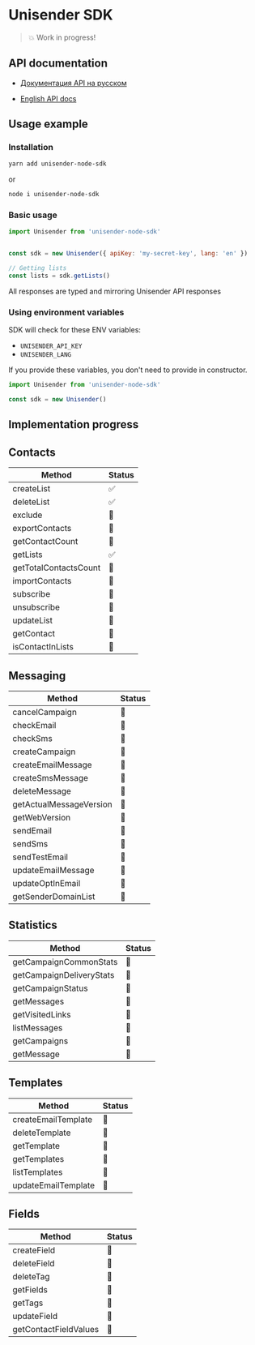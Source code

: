 # Unisender SDK

> 💥 Work in progress!
## API documentation

* [Документация API на русском](https://www.unisender.com/ru/support/category/api/)

* [English API docs](https://selzy.com/en/support/category/api/)

## Usage example

### Installation

```bash
yarn add unisender-node-sdk
```

or

```bash
node i unisender-node-sdk
```

### Basic usage

```javascript
import Unisender from 'unisender-node-sdk'


const sdk = new Unisender({ apiKey: 'my-secret-key', lang: 'en' })

// Getting lists
const lists = sdk.getLists()

```

All responses are typed and mirroring Unisender API responses

### Using environment variables

SDK will check for these ENV variables:

* `UNISENDER_API_KEY`
* `UNISENDER_LANG`

If you provide these variables, you don't need to provide in constructor.

```javascript
import Unisender from 'unisender-node-sdk'

const sdk = new Unisender()
```

## Implementation progress

## Contacts

| Method | Status |
|--------|--------|
| createList  | ✅  | 
| deleteList  | ✅  |
| exclude | 🚧  |
| exportContacts  | 🚧  |
| getContactCount | 🚧  |
| getLists  | ✅ |
| getTotalContactsCount | 🚧  |
| importContacts  | 🚧  |
| subscribe | 🚧  |
| unsubscribe | 🚧  |
| updateList  | 🚧  |
| getContact  | 🚧  |
| isContactInLists  | 🚧  |

## Messaging
| Method | Status |
|--------|--------|
| cancelCampaign | 🚧 |
| checkEmail | 🚧 |
| checkSms | 🚧 |
| createCampaign | 🚧 |
| createEmailMessage | 🚧 |
| createSmsMessage | 🚧 |
| deleteMessage | 🚧 |
| getActualMessageVersion | 🚧 |
| getWebVersion | 🚧 |
| sendEmail | 🚧 |
| sendSms | 🚧 |
| sendTestEmail | 🚧 |
| updateEmailMessage | 🚧 |
| updateOptInEmail | 🚧 |
| getSenderDomainList | 🚧 |

## Statistics
| Method | Status |
|--------|--------|
| getCampaignCommonStats | 🚧 |
| getCampaignDeliveryStats | 🚧 |
| getCampaignStatus | 🚧 |
| getMessages | 🚧 |
| getVisitedLinks | 🚧 |
| listMessages | 🚧 |
| getCampaigns | 🚧 |
| getMessage | 🚧 |

## Templates
| Method | Status |
|--------|--------|
| createEmailTemplate | 🚧 |
| deleteTemplate | 🚧 |
| getTemplate | 🚧 |
| getTemplates | 🚧 |
| listTemplates | 🚧 |
| updateEmailTemplate | 🚧 |

## Fields
| Method | Status |
|--------|--------|
| createField | 🚧 |
| deleteField | 🚧 |
| deleteTag | 🚧 |
| getFields | 🚧 |
| getTags | 🚧 |
| updateField | 🚧 |
| getContactFieldValues | 🚧 |